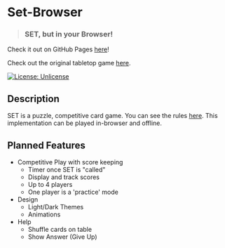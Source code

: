 # Set-Browser
> ### SET, but in your Browser!

Check it out on GitHub Pages [here](https://shawnt-demirdjian.github.io/Set-Browser/)!

Check out the original tabletop game [here](https://www.setgame.com/).

[![License: Unlicense](https://img.shields.io/badge/license-Unlicense-blue.svg)](http://unlicense.org/)


## Description

SET is a puzzle, competitive card game. You can see the rules [here](https://www.setgame.com/sites/default/files/instructions/SET%20INSTRUCTIONS%20-%20ENGLISH.pdf). This implementation can be played in-browser and offline.

## Planned Features

- Competitive Play with score keeping
  - Timer once SET is "called"
  - Display and track scores
  - Up to 4 players
  - One player is a 'practice' mode
- Design
  - Light/Dark Themes
  - Animations
- Help
  - Shuffle cards on table
  - Show Answer (Give Up)